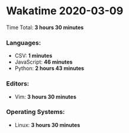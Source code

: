 # Wakatime 2020-03-09

Time Total: **3 hours 30 minutes**

### Languages:
- CSV: **1 minutes** 
- JavaScript: **46 minutes** 
- Python: **2 hours 43 minutes** 

### Editors:
- Vim: **3 hours 30 minutes** 

### Operating Systems:
- Linux: **3 hours 30 minutes** 

